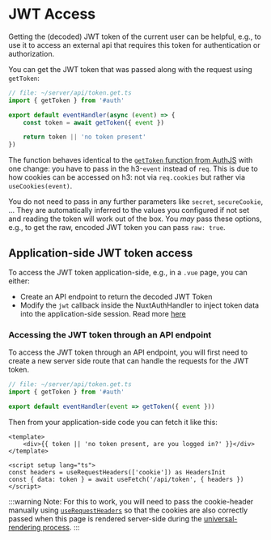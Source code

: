 # JWT Access

Getting the (decoded) JWT token of the current user can be helpful, e.g., to use it to access an external api that requires this token for authentication or authorization.

You can get the JWT token that was passed along with the request using `getToken`:

```ts
// file: ~/server/api/token.get.ts
import { getToken } from '#auth'

export default eventHandler(async (event) => {
    const token = await getToken({ event })

    return token || 'no token present'
})
```

The function behaves identical to the [`getToken` function from AuthJS](https://authjs.dev/reference/core/jwt#gettoken) with one change: you have to pass in the h3-`event` instead of `req`. This is due to how cookies can be accessed on h3: not via `req.cookies` but rather via `useCookies(event)`.

You do not need to pass in any further parameters like `secret`, `secureCookie`, ... They are automatically inferred to the values you configured if not set and reading the token will work out of the box. You _may_ pass these options, e.g., to get the raw, encoded JWT token you can pass `raw: true`.

## Application-side JWT token access

To access the JWT token application-side, e.g., in a `.vue` page, you can either:

- Create an API endpoint to return the decoded JWT Token
- Modify the `jwt` callback inside the NuxtAuthHandler to inject token data into the application-side session. Read more [here](/guide/authjs/session-data)

### Accessing the JWT token through an API endpoint

To access the JWT token through an API endpoint, you will first need to create a new server side route that can handle the requests for the JWT token.

```ts
// file: ~/server/api/token.get.ts
import { getToken } from '#auth'

export default eventHandler(event => getToken({ event }))
```

Then from your application-side code you can fetch it like this:
```vue
<template>
    <div>{{ token || 'no token present, are you logged in?' }}</div>
</template>

<script setup lang="ts">
const headers = useRequestHeaders(['cookie']) as HeadersInit
const { data: token } = await useFetch('/api/token', { headers })
</script>
```

:::warning Note:
For this to work, you will need to pass the cookie-header manually using [`useRequestHeaders`](https://nuxt.com/docs/api/composables/use-request-headers/) so that the cookies are also correctly passed when this page is rendered server-side during the [universal-rendering process](https://nuxt.com/docs/guide/concepts/rendering#universal-rendering).
:::
